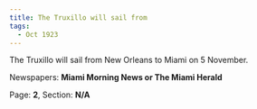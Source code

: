 ```yaml
---  
title: The Truxillo will sail from  
tags:  
  - Oct 1923  
---  
```

  
The Truxillo will sail from New Orleans to Miami on 5 November.  
  
Newspapers: **Miami Morning News or The Miami Herald**  
  
Page: **2**, Section: **N/A** 
